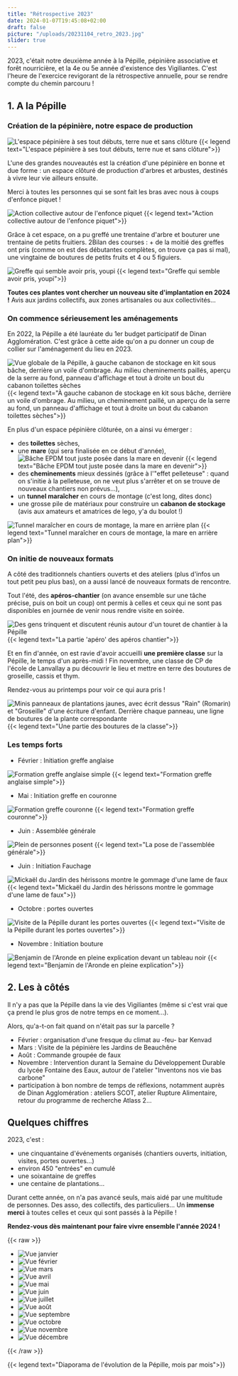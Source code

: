 ```yaml
---
title: "Rétrospective 2023"
date: 2024-01-07T19:45:08+02:00
draft: false
picture: "/uploads/20231104_retro_2023.jpg"
slider: true
---
```


2023, c'était notre deuxième année à la Pépille, pépinière associative et forêt nourricière, et la 4e ou 5e année d'existence des Vigiliantes. C'est l'heure de l'exercice revigorant de la rétrospective annuelle, pour se rendre compte du chemin parcouru !

<!--more-->

## 1. A la Pépille

### Création de la pépinière, notre espace de production

![L'espace pépinière à ses tout débuts, terre nue et sans clôture](IMG_20230129_121705_HDR.jpg)
{{< legend text="L'espace pépinière à ses tout débuts, terre nue et sans clôture">}}

L'une des grandes nouveautés est la création d'une pépinière en bonne et due forme : un espace clôturé de production d'arbres et arbustes, destinés à vivre leur vie ailleurs ensuite.

Merci à toutes les personnes qui se sont fait les bras avec nous à coups d'enfonce piquet !

![Action collective autour de l'enfonce piquet](20230312_enfonce-piquet.jpg)
{{< legend text="Action collective autour de l'enfonce piquet">}}

Grâce à cet espace, on a pu greffé une trentaine d'arbre et bouturer une trentaine de petits fruitiers. 2Bilan des courses : + de la moitié des greffes ont pris (comme on est des débutantes complètes, on trouve ça pas si mal), une vingtaine de boutures de petits fruits et 4 ou 5 figuiers. 

![Greffe qui semble avoir pris, youpi](2023-05-30-greffe-ok.jpg)
{{< legend text="Greffe qui semble avoir pris, youpi">}}

**Toutes ces plantes vont chercher un nouveau site d'implantation en 2024 !** Avis aux jardins collectifs, aux zones artisanales ou aux collectivités...

### On commence sérieusement les aménagements

En 2022, la Pépille a été lauréate du 1er budget participatif de Dinan Agglomération. C'est grâce à cette aide qu'on a pu donner un coup de collier sur l'aménagement du lieu en 2023.

![Vue globale de la Pépille, à gauche cabanon de stockage en kit sous bâche, derrière un voile d'ombrage. Au milieu cheminements paillés, aperçu de la serre au fond, panneau d'affichage et tout à droite un bout du cabanon toilettes sèches](amenagement-global.jpg)
{{< legend text="À gauche cabanon de stockage en kit sous bâche, derrière un voile d'ombrage. Au milieu, un cheminement paillé, un aperçu de la serre au fond, un panneau d'affichage et tout à droite un bout du cabanon toilettes sèches">}}

En plus d'un espace pépinière clôturée, on a ainsi vu émerger : 
- des **toilettes** sèches,
- une **mare** (qui sera finalisée en ce début d'année),
![Bâche EPDM tout juste posée dans la mare en devenir](amenagement-mare.jpg)
{{< legend text="Bâche EPDM tout juste posée dans la mare en devenir">}}
- des **cheminements** mieux dessinés (grâce à l'"effet pelleteuse" : quand on s'initie à la pelleteuse, on ne veut plus s'arrêter et on se trouve de nouveaux chantiers non prévus...),
- un **tunnel maraîcher** en cours de montage (c'est long, dites donc)
- une grosse pile de matériaux pour construire un **cabanon de stockage** (avis aux amateurs et amatrices de lego, y'a du boulot !)

![Tunnel maraîcher en cours de montage, la mare en arrière plan](amenagement-tunnel.jpg)
{{< legend text="Tunnel maraîcher en cours de montage, la mare en arrière plan">}}


### On initie de nouveaux formats

A côté des traditionnels chantiers ouverts et des ateliers (plus d'infos un tout petit peu plus bas), on a aussi lancé de nouveaux formats de rencontre.

Tout l'été, des **apéros-chantier** (on avance ensemble sur une tâche précise, puis on boit un coup) ont permis à celles et ceux qui ne sont pas disponibles en journée de venir nous rendre visite en soirée.

![Des gens trinquent et discutent réunis autour d'un touret de chantier à la Pépille](apero-blur.jpg)
{{< legend text="La partie 'apéro' des apéros chantier">}}

Et en fin d'année, on est ravie d'avoir accueilli **une première classe** sur la Pépille, le temps d'un après-midi ! Fin novembre, une classe de CP de l'école de Lanvallay a pu découvrir le lieu et mettre en terre des boutures de groseille, cassis et thym. 

Rendez-vous au printemps pour voir ce qui aura pris !

![Minis panneaux de plantations jaunes, avec écrit dessus "Rain" (Romarin) et "Groseille" d'une écriture d'enfant. Derrière chaque panneau, une ligne de boutures de la plante correspondante](boutures-eleves.jpg)
{{< legend text="Une partie des boutures de la classe">}}

### Les temps forts

- Février : Initiation greffe anglaise

![Formation greffe anglaise simple](20230205_formation_greffe.jpg)
{{< legend text="Formation greffe anglaise simple">}}

- Mai : Initiation greffe en couronne

![Formation greffe couronne](20230505_greffe_couronne.jpg)
{{< legend text="Formation greffe couronne">}}

- Juin : Assemblée générale

![Plein de personnes posent](assemblee-generale.png)
{{< legend text="La pose de l'assemblée générale">}}

- Juin : Initiation Fauchage

![Mickaël du Jardin des hérissons montre le gommage d'une lame de faux](initiation-fauchage.jpg)
{{< legend text="Mickaël du Jardin des hérissons montre le gommage d'une lame de faux">}}

- Octobre : portes ouvertes

![Visite de la Pépille durant les portes ouvertes](visite_01.jpg)
{{< legend text="Visite de la Pépille durant les portes ouvertes">}}

- Novembre : Initiation bouture

![Benjamin de l'Aronde en pleine explication devant un tableau noir](initiation-bouture.jpg)
{{< legend text="Benjamin de l'Aronde en pleine explication">}}


## 2. Les à côtés

Il n'y a pas que la Pépille dans la vie des Vigiliantes (même si c'est vrai que ça prend le plus gros de notre temps en ce moment...).

Alors, qu'a-t-on fait quand on n'était pas sur la parcelle ? 

- Février : organisation d'une fresque du climat au -feu- bar Kenvad
- Mars : Visite de la pépinière les Jardins de Beauchêne
- Août : Commande groupée de faux
- Novembre : Intervention durant la Semaine du Développement Durable du lycée Fontaine des Eaux, autour de l'atelier "Inventons nos vie bas carbone"
- participation à bon nombre de temps de réflexions, notamment auprès de Dinan Agglomération : ateliers SCOT, atelier Rupture Alimentaire, retour du programme de recherche Atlass 2...

## Quelques chiffres

2023, c'est : 
- une cinquantaine d'événements organisés (chantiers ouverts, initiation, visites, portes ouvertes...)
- environ 450 "entrées" en cumulé
- une soixantaine de greffes
- une centaine de plantations...

Durant cette année, on n'a pas avancé seuls, mais aidé par une multitude de personnes. Des asso, des collectifs, des particuliers... Un **immense merci** à toutes celles et ceux qui sont passés à la Pépille !

**Rendez-vous dès maintenant pour faire vivre ensemble l'année 2024 !**




{{< raw >}}
<section class="splide" aria-label="Diaporama initiation bouture">
  <div class="splide__track">
    <ul class="splide__list">
      <li class="splide__slide">
        <img src="2023-01.jpg" alt="Vue janvier">
      </li>
      <li class="splide__slide">
        <img src="2023-02.jpg" alt="Vue février">
      </li>
      <li class="splide__slide">
        <img src="2023-03.jpg" alt="Vue mars">
      </li>
      <li class="splide__slide">
        <img src="2023-04.jpg" alt="Vue avril">
      </li>
      <li class="splide__slide">
        <img src="2023-05.jpg" alt="Vue mai">
      </li>
      <li class="splide__slide">
        <img src="2023-06.jpg" alt="Vue juin">
      </li>
      <li class="splide__slide">
        <img src="2023-07.jpg" alt="Vue juillet">
      </li>
      <li class="splide__slide">
        <img src="2023-08.jpg" alt="Vue août">
      </li>
      <li class="splide__slide">
        <img src="2023-09.jpg" alt="Vue septembre">
      </li>
      <li class="splide__slide">
        <img src="2023-10.jpg" alt="Vue octobre">
      </li>
      <li class="splide__slide">
        <img src="2023-11.jpg" alt="Vue novembre">
      </li>
      <li class="splide__slide">
        <img src="2023-12.jpg" alt="Vue décembre">
      </li>
    </ul>
  </div>
</section>
{{< /raw >}}

{{< legend text="Diaporama de l'évolution de la Pépille, mois par mois">}}


